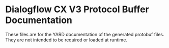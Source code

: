 # Dialogflow CX V3 Protocol Buffer Documentation

These files are for the YARD documentation of the generated protobuf files.
They are not intended to be required or loaded at runtime.

